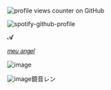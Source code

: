  ![profile views counter on GitHub](https://komarev.com/ghpvc/?username=xelxmyr&color=ffc95d)
 
![spotify-github-profile](https://spotify-github-profile.kittinanx.com/api/view.svg?uid=315tra4pwssaluxb7nhifd5hjkq4&redirect=true][https://spotify-github-profile.kittinanx.com/api/view.svg?uid=315tra4pwssaluxb7nhifd5hjkq4&cover_image=true&theme=novatorem&show_offline=false&background_color=372912&interchange=true&bar_color=ffc217&bar_color_cover=true)

𝓐

[𝑚𝑒𝑢 𝑎𝑛𝑔𝑒𝑙](https://translate.google.com/translate?u=https://projectsekai.fandom.com/wiki/Kagamine_Len&hl=vi&sl=en&tl=vi&client=srp])                      

![image](https://cdn.discordapp.com/attachments/1151861786740543488/1395955023304982568/5D258AD3-3F12-4067-8731-20C3FD9A2ABF.gif?ex=687c53ed&is=687b026d&hm=b6181eb609ad703d5395a05e0aadfe9de8ceffc7c1f4389297eb12a497c7e286&)

![image](https://github.com/user-attachments/assets/a5234d12-214d-44d8-869d-e43b3d8256a8)鏡音レン 
